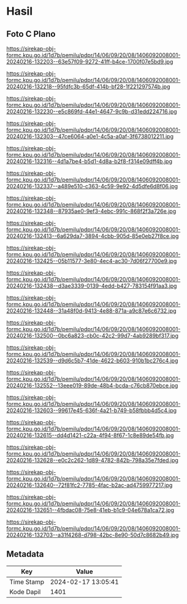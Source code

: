 # Hasil

## Foto C Plano

https://sirekap-obj-formc.kpu.go.id/1d7b/pemilu/pdpr/14/06/09/20/08/1406092008001-20240216-132203--63e57f09-9272-41ff-b4ce-1700f07e5bd9.jpg

https://sirekap-obj-formc.kpu.go.id/1d7b/pemilu/pdpr/14/06/09/20/08/1406092008001-20240216-132218--95fdfc3b-65df-414b-bf28-1f221297574b.jpg

https://sirekap-obj-formc.kpu.go.id/1d7b/pemilu/pdpr/14/06/09/20/08/1406092008001-20240216-132230--e5c869fd-44e1-4647-9c9b-d31edd224716.jpg

https://sirekap-obj-formc.kpu.go.id/1d7b/pemilu/pdpr/14/06/09/20/08/1406092008001-20240216-132303--47ce6064-a0e1-4c5a-a0af-3f6738012211.jpg

https://sirekap-obj-formc.kpu.go.id/1d7b/pemilu/pdpr/14/06/09/20/08/1406092008001-20240216-132316--4d1a7be4-b5d1-4d8a-b2f8-f314e09dff4b.jpg

https://sirekap-obj-formc.kpu.go.id/1d7b/pemilu/pdpr/14/06/09/20/08/1406092008001-20240216-132337--a489e510-c363-4c59-9e92-4d5dfe6d8f06.jpg

https://sirekap-obj-formc.kpu.go.id/1d7b/pemilu/pdpr/14/06/09/20/08/1406092008001-20240216-132348--87935ae0-9ef3-4ebc-991c-868f2f3a726e.jpg

https://sirekap-obj-formc.kpu.go.id/1d7b/pemilu/pdpr/14/06/09/20/08/1406092008001-20240216-132413--6a629da7-3894-4cbb-905d-85e0eb27f8ce.jpg

https://sirekap-obj-formc.kpu.go.id/1d7b/pemilu/pdpr/14/06/09/20/08/1406092008001-20240216-132425--05b11577-3e80-4ec4-ac30-7d06f27700e9.jpg

https://sirekap-obj-formc.kpu.go.id/1d7b/pemilu/pdpr/14/06/09/20/08/1406092008001-20240216-132438--d3ae3339-0139-4edd-b427-783154f91aa3.jpg

https://sirekap-obj-formc.kpu.go.id/1d7b/pemilu/pdpr/14/06/09/20/08/1406092008001-20240216-132448--31a48f0d-9413-4e88-871a-a9c87e6c6732.jpg

https://sirekap-obj-formc.kpu.go.id/1d7b/pemilu/pdpr/14/06/09/20/08/1406092008001-20240216-132500--0bc6a823-cb0c-42c2-99d7-4ab9289bf317.jpg

https://sirekap-obj-formc.kpu.go.id/1d7b/pemilu/pdpr/14/06/09/20/08/1406092008001-20240216-132539--d9d6c5b7-41de-4622-b603-910b1bc276c4.jpg

https://sirekap-obj-formc.kpu.go.id/1d7b/pemilu/pdpr/14/06/09/20/08/1406092008001-20240216-132552--13eee019-89de-48b4-bcda-c76cb870ebce.jpg

https://sirekap-obj-formc.kpu.go.id/1d7b/pemilu/pdpr/14/06/09/20/08/1406092008001-20240216-132603--99617e45-636f-4a21-b749-b58fbbb4d5c4.jpg

https://sirekap-obj-formc.kpu.go.id/1d7b/pemilu/pdpr/14/06/09/20/08/1406092008001-20240216-132615--dd4d1421-c22a-4f94-8f67-1c8e89de54fb.jpg

https://sirekap-obj-formc.kpu.go.id/1d7b/pemilu/pdpr/14/06/09/20/08/1406092008001-20240216-132628--e0c2c262-1d89-4782-842b-798a35e7fded.jpg

https://sirekap-obj-formc.kpu.go.id/1d7b/pemilu/pdpr/14/06/09/20/08/1406092008001-20240216-132640--72f81fc2-7785-4fac-b2ac-ad4759977217.jpg

https://sirekap-obj-formc.kpu.go.id/1d7b/pemilu/pdpr/14/06/09/20/08/1406092008001-20240216-132651--4fbdac08-75e8-41eb-b1c9-04e678a1ca72.jpg

https://sirekap-obj-formc.kpu.go.id/1d7b/pemilu/pdpr/14/06/09/20/08/1406092008001-20240216-132703--a31f4268-d798-42bc-8e90-50d7c8682b49.jpg


## Metadata

| Key        | Value               |
| ---------- | ------------------- |
| Time Stamp | 2024-02-17 13:05:41 |
| Kode Dapil | 1401                |



